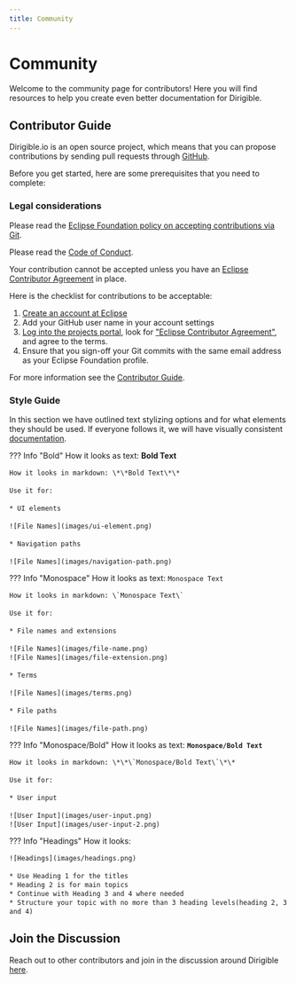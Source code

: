 ```yaml
---
title: Community
---
```


Community
===

Welcome to the community page for contributors! Here you will find resources to help you create even better documentation for Dirigible. 

## Contributor Guide

Dirigible.io is an open source project, which means that you can propose contributions by sending pull requests through [GitHub](https://github.com/eclipse/dirigible).

Before you get started, here are some prerequisites that you need to complete:

### Legal considerations

Please read the [Eclipse Foundation policy on accepting contributions via Git](https://wiki.eclipse.org/Development_Resources/Contributing_via_Git).

Please read the [Code of Conduct](https://github.com/eclipse/dirigible/blob/master/CODE_OF_CONDUCT.md).

Your contribution cannot be accepted unless you have an [Eclipse Contributor Agreement](https://www.eclipse.org/legal/ECA.php) in place.

Here is the checklist for contributions to be acceptable:

1. [Create an account at Eclipse](https://accounts.eclipse.org/)
2. Add your GitHub user name in your account settings
3. [Log into the projects portal](https://projects.eclipse.org/), look for ["Eclipse Contributor Agreement"](https://www.eclipse.org/legal/ECA.php), and agree to the terms.
4. Ensure that you sign-off your Git commits with the same email address as your Eclipse Foundation profile. 

For  more information see the [Contributor Guide](https://github.com/eclipse/dirigible/blob/master/CONTRIBUTING.md).

### Style Guide

In this section we have outlined text stylizing options and for what elements they should be used. If everyone follows it, we will have visually consistent [documentation](https://github.com/dirigible-io/dirigible-io.github.io/).

??? Info "Bold"
	How it looks as text: **Bold Text**
	
	How it looks in markdown: \*\*Bold Text\*\*
	
	Use it for: 
	
	* UI elements
	
	![File Names](images/ui-element.png)
	
	* Navigation paths
	
	![File Names](images/navigation-path.png)
	
??? Info "Monospace"
	How it looks as text: `Monospace Text`
	
	How it looks in markdown: \`Monospace Text\`
	
	Use it for: 
	
	* File names and extensions

	![File Names](images/file-name.png)
	![File Names](images/file-extension.png)
	
	* Terms
	
	![File Names](images/terms.png)
	
	* File paths
	
	![File Names](images/file-path.png)
	
??? Info "Monospace/Bold"
	How it looks as text: **`Monospace/Bold Text`**
	
	How it looks in markdown: \*\*\`Monospace/Bold Text\`\*\*
	
	Use it for: 
	
	* User input
	
	![User Input](images/user-input.png)
	![User Input](images/user-input-2.png)

??? Info "Headings"
	How it looks: 
	
	![Headings](images/headings.png)
	
	* Use Heading 1 for the titles
	* Heading 2 is for main topics
	* Continue with Heading 3 and 4 where needed
	* Structure your topic with no more than 3 heading levels(heading 2, 3 and 4)

	
## Join the Discussion

Reach out to other contributors and join in the discussion around Dirigible [here](https://dev.eclipse.org/mailman/listinfo/dirigible-dev).